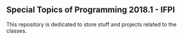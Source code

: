 ## Special Topics of Programming 2018.1 - IFPI 
This repository is dedicated to store stuff and projects related to the classes.

